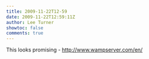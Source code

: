 ```yaml
---
title: 2009-11-22T12-59
date: 2009-11-22T12:59:11Z
author: Lee Turner
showtoc: false
comments: true
---
```


This looks promising - http://www.wampserver.com/en/

